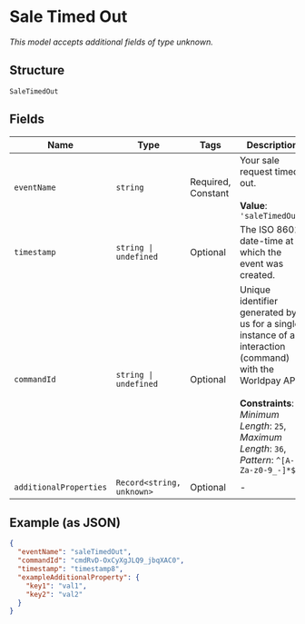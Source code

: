 
# Sale Timed Out

*This model accepts additional fields of type unknown.*

## Structure

`SaleTimedOut`

## Fields

| Name | Type | Tags | Description |
|  --- | --- | --- | --- |
| `eventName` | `string` | Required, Constant | Your sale request timed out.<br><br>**Value**: `'saleTimedOut'` |
| `timestamp` | `string \| undefined` | Optional | The ISO 8601 date-time at which the event was created. |
| `commandId` | `string \| undefined` | Optional | Unique identifier generated by us for a single instance of an interaction (command) with the Worldpay API.<br><br>**Constraints**: *Minimum Length*: `25`, *Maximum Length*: `36`, *Pattern*: `^[A-Za-z0-9_-]*$` |
| `additionalProperties` | `Record<string, unknown>` | Optional | - |

## Example (as JSON)

```json
{
  "eventName": "saleTimedOut",
  "commandId": "cmdRvD-OxCyXgJLQ9_jbqXAC0",
  "timestamp": "timestamp8",
  "exampleAdditionalProperty": {
    "key1": "val1",
    "key2": "val2"
  }
}
```

